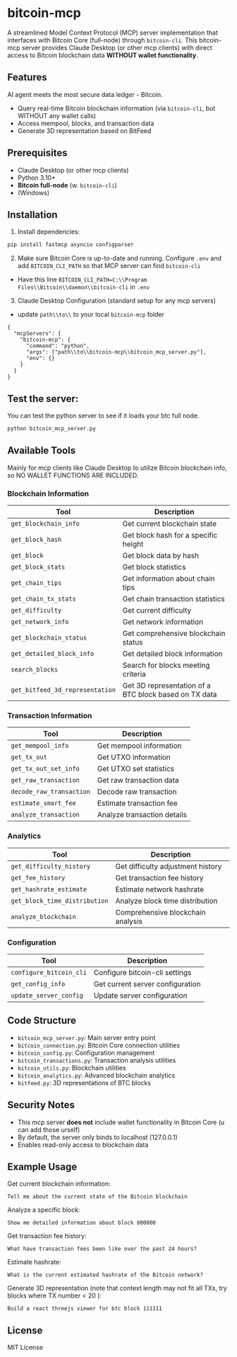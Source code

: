 # bitcoin-mcp

A streamlined Model Context Protocol (MCP) server implementation that interfaces with Bitcoin Core (full-node) through `bitcoin-cli`. This bitcoin-mcp server provides Claude Desktop (or other mcp clients) with direct access to Bitcoin blockchain data **WITHOUT wallet functionality**.

## Features
AI agent meets the most secure data ledger - Bitcoin.

- Query real-time Bitcoin blockchain information (via `bitcoin-cli`, but WITHOUT any wallet calls)
- Access mempool, blocks, and transaction data
- Generate 3D representation based on BitFeed

## Prerequisites
- Claude Desktop (or other mcp clients)
- Python 3.10+
- **Bitcoin full-node** (w. `bitcoin-cli`)
- (Windows)

## Installation

1. Install dependencies:
```bash
pip install fastmcp asyncio configparser
```

2. Make sure Bitcoin Core is up-to-date and running. Configure `.env` and add `BITCOIN_CLI_PATH` so that MCP server can find `bitcoin-cli`
- Have this line `BITCOIN_CLI_PATH=C:\\Program Files\\Bitcoin\\daemon\\bitcoin-cli` in `.env` 

3. Claude Desktop Configuration (standard setup for any mcp servers)
- update `path\\to\\` to your local `bitcoin-mcp` folder
```
{
  "mcpServers": {
    "bitcoin-mcp": {
      "command": "python",
      "args": ["path\\to\\bitcoin-mcp\\bitcoin_mcp_server.py"],
      "env": {}
    }
  }
}
```

## Test the server:
You can test the python server to see if it loads your btc full node.
```bash
python bitcoin_mcp_server.py
```

## Available Tools
Mainly for mcp clients like Claude Desktop to utilize Bitcoin blockchain info, so NO WALLET FUNCTIONS ARE INCLUDED.

### Blockchain Information

| Tool | Description |
|------|-------------|
| `get_blockchain_info` | Get current blockchain state |
| `get_block_hash` | Get block hash for a specific height |
| `get_block` | Get block data by hash |
| `get_block_stats` | Get block statistics |
| `get_chain_tips` | Get information about chain tips |
| `get_chain_tx_stats` | Get chain transaction statistics |
| `get_difficulty` | Get current difficulty |
| `get_network_info` | Get network information |
| `get_blockchain_status` | Get comprehensive blockchain status |
| `get_detailed_block_info` | Get detailed block information |
| `search_blocks` | Search for blocks meeting criteria |
| `get_bitfeed_3d_representation` | Get 3D representation of a BTC block based on TX data |

### Transaction Information

| Tool | Description |
|------|-------------|
| `get_mempool_info` | Get mempool information |
| `get_tx_out` | Get UTXO information |
| `get_tx_out_set_info` | Get UTXO set statistics |
| `get_raw_transaction` | Get raw transaction data |
| `decode_raw_transaction` | Decode raw transaction |
| `estimate_smart_fee` | Estimate transaction fee |
| `analyze_transaction` | Analyze transaction details |

### Analytics

| Tool | Description |
|------|-------------|
| `get_difficulty_history` | Get difficulty adjustment history |
| `get_fee_history` | Get transaction fee history |
| `get_hashrate_estimate` | Estimate network hashrate |
| `get_block_time_distribution` | Analyze block time distribution |
| `analyze_blockchain` | Comprehensive blockchain analysis |

### Configuration

| Tool | Description |
|------|-------------|
| `configure_bitcoin_cli` | Configure bitcoin-cli settings |
| `get_config_info` | Get current server configuration |
| `update_server_config` | Update server configuration |

## Code Structure

- `bitcoin_mcp_server.py`: Main server entry point
- `bitcoin_connection.py`: Bitcoin Core connection utilities
- `bitcoin_config.py`: Configuration management
- `bitcoin_transactions.py`: Transaction analysis utilities
- `bitcoin_utils.py`: Blockchain utilities
- `bitcoin_analytics.py`: Advanced blockchain analytics
- `bitfeed.py`: 3D representations of BTC blocks

## Security Notes

- This mcp server **does not** include wallet functionality in Bitcoin Core (u can add those urself)
- By default, the server only binds to localhost (127.0.0.1)
- Enables read-only access to blockchain data

## Example Usage

Get current blockchain information:

```
Tell me about the current state of the Bitcoin blockchain
```

Analyze a specific block:

```
Show me detailed information about block 800000
```

Get transaction fee history:

```
What have transaction fees been like over the past 24 hours?
```

Estimate hashrate:

```
What is the current estimated hashrate of the Bitcoin network?
```

Generate 3D representation (note that context length may not fit all TXs, try blocks where TX number < 20 ):

```
Build a react threejs viewer for btc block 111111
```


## License

MIT License
